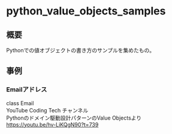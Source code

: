 # python_value_objects_samples

## 概要

Pythonでの値オブジェクトの書き方のサンプルを集めたもの。

## 事例

### Emailアドレス

class Email  
YouTube  Coding Tech チャンネル  
Pythonのドメイン駆動設計パターンのValue Objectsより  
https://youtu.be/hv-LiKQgN90?t=739
